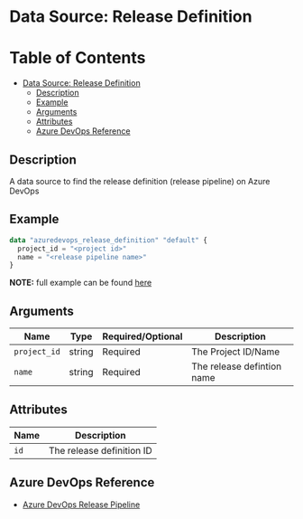 # Data Source: Release Definition

Table of Contents
=================

   * [Data Source: Release Definition](#data-source-release-definition)
      * [Description](#description)
      * [Example](#example)
      * [Arguments](#arguments)
      * [Attributes](#attributes)
      * [Azure DevOps Reference](#azure-devops-reference)

## Description

A data source to find the release definition (release pipeline) on Azure DevOps

## Example

```terraform
data "azuredevops_release_definition" "default" {
  project_id = "<project id>"
  name = "<release pipeline name>"
}
```

**NOTE:** full example can be found [here](../../examples/d/release_definition/main.tf)

## Arguments

| Name | Type | Required/Optional | Description |
|------|------|-------------------|-------------|
| `project_id` | string | Required | The Project ID/Name |
| `name` | string | Required | The release defintion name |

## Attributes

| Name | Description |
|------|-------------|
| `id` | The release definition ID | 

## Azure DevOps Reference

- [Azure DevOps Release Pipeline](https://docs.microsoft.com/en-us/azure/devops/pipelines/get-started/what-is-azure-pipelines?view=azure-devops)
